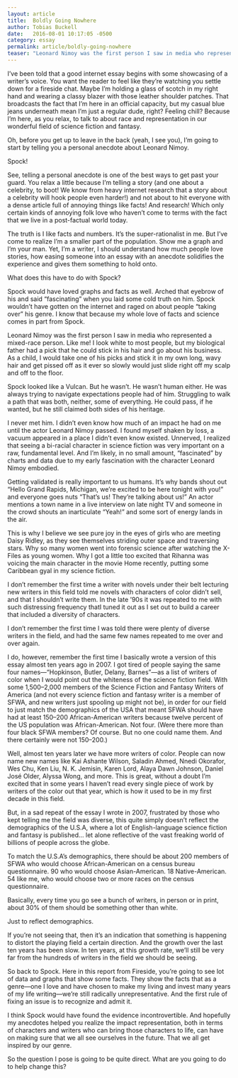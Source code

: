 ```yaml
---
layout: article
title:  Boldly Going Nowhere
author: Tobias Buckell
date:   2016-08-01 10:17:05 -0500
category: essay
permalink: article/boldly-going-nowhere
teaser: "Leonard Nimoy was the first person I saw in media who represented a mixed-race person. Like me!"
---
```

I’ve been told that a good internet essay begins with some showcasing of a writer’s voice.
You want the reader to feel like they’re watching you settle down for a fireside chat. Maybe I’m holding a glass of scotch in my right hand and wearing a classy blazer with those leather shoulder patches. That broadcasts the fact that I’m here in an official capacity, but my casual blue jeans underneath mean I’m just a regular dude, right?
Feeling chill? Because I’m here, as you relax, to talk to about race and representation in our wonderful field of science fiction and fantasy.

Oh, before you get up to leave in the back (yeah, I see you), I’m going to start by telling you a personal anecdote about Leonard Nimoy.

Spock!

See, telling a personal anecdote is one of the best ways to get past your guard. You relax a little because I’m telling a story (and one about a celebrity, to boot! We know from heavy internet research that a story about a celebrity will hook people even harder!) and not about to hit everyone with a dense article full of annoying things like facts! And research! Which only certain kinds of annoying folk love who haven’t come to terms with the fact that we live in a post-factual world today.

The truth is I like facts and numbers. It’s the super-rationalist in me. But I’ve come to realize I’m a smaller part of the population. Show me a graph and I’m your man. Yet, I’m a writer, I should understand how much people love stories, how easing someone into an essay with an anecdote solidifies the experience and gives them something to hold onto.

What does this have to do with Spock?

Spock would have loved graphs and facts as well. Arched that eyebrow of his and said “fascinating” when you laid some cold truth on him. Spock wouldn’t have gotten on the internet and raged on about people “taking over” his genre. I know that because my whole love of facts and science comes in part from Spock.

Leonard Nimoy was the first person I saw in media who represented a mixed-race person. Like me! I look white to most people, but my biological father had a pick that he could stick in his hair and go about his business. As a child, I would take one of his picks and stick it in my own long, wavy hair and get pissed off as it ever so slowly would just slide right off my scalp and off to the floor.

Spock looked like a Vulcan. But he wasn’t. He wasn’t human either. He was always trying to navigate expectations people had of him. Struggling to walk a path that was both, neither, some of everything. He could pass, if he wanted, but he still claimed both sides of his heritage.

I never met him. I didn’t even know how much of an impact he had on me until the actor Leonard Nimoy passed. I found myself shaken by loss, a vacuum appeared in a place I didn’t even know existed. Unnerved, I realized that seeing a bi-racial character in science fiction was very important on a raw, fundamental level. And I’m likely, in no small amount, “fascinated” by charts and data due to my early fascination with the character Leonard Nimoy embodied.

Getting validated is really important to us humans. It’s why bands shout out “Hello Grand Rapids, Michigan, we’re excited to be here tonight with you!” and everyone goes nuts “That’s us! They’re talking about us!” An actor mentions a town name in a live interview on late night TV and someone in the crowd shouts an inarticulate “Yeah!” and some sort of energy lands in the air.

This is why I believe we see pure joy in the eyes of girls who are meeting Daisy Ridley, as they see themselves striding outer space and traversing stars. Why so many women went into forensic science after watching the X-Files as young women. Why I got a little too excited that Rihanna was voicing the main character in the movie Home recently, putting some Caribbean gyal in my science fiction.

I don’t remember the first time a writer with novels under their belt lecturing new writers in this field told me novels with characters of color didn’t sell, and that I shouldn’t write them. In the late ’90s it was repeated to me with such distressing frequency thatI tuned it out as I set out to build a career that included a diversity of characters.

I don’t remember the first time I was told there were plenty of diverse writers in the field, and had the same few names repeated to me over and over again.

I do, however, remember the first time I basically wrote a version of this essay almost ten years ago in 2007. I got tired of people saying the same four names—“Hopkinson, Butler, Delany, Barnes”—as a list of writers of color when I would point out the whiteness of the science fiction field. With some 1,500–2,000 members of the Science Fiction and Fantasy Writers of America (and not every science fiction and fantasy writer is a member of SFWA, and new writers just spooling up might not be), in order for our field to just match the demographics of the USA that meant SFWA should have had at least 150–200 African-American writers because twelve percent of the US population was African-American. Not four. (Were there more than four black SFWA members? Of course. But no one could name them. And there certainly were not 150–200.)

Well, almost ten years later we have more writers of color. People can now name new names like Kai Ashante Wilson, Saladin Ahmed, Nnedi Okorafor, Wes Chu, Ken Liu, N. K. Jemisin, Karen Lord, Alaya Dawn Johnson, Daniel José Older, Alyssa Wong, and more. This is great, without a doubt I’m excited that in some years I haven’t read every single piece of work by writers of the color out that year, which is how it used to be in my first decade in this field.

But, in a sad repeat of the essay I wrote in 2007, frustrated by those who kept telling me the field was diverse, this quite simply doesn’t reflect the demographics of the U.S.A, where a lot of English-language science fiction and fantasy is published… let alone reflective of the vast freaking world of billions of people across the globe.

To match the U.S.A’s demographics, there should be about 200 members of SFWA who would choose African-American on a census bureau questionnaire. 90 who would choose Asian-American. 18 Native-American. 54 like me, who would choose two or more races on the census questionnaire.

Basically, every time you go see a bunch of writers, in person or in print, about 30% of them should be something other than white.

Just to reflect demographics.

If you’re not seeing that, then it’s an indication that something is happening to distort the playing field a certain direction. And the growth over the last ten years has been slow. In ten years, at this growth rate, we’ll still be very far from the hundreds of writers in the field we should be seeing.

So back to Spock. Here in this report from Fireside, you’re going to see lot of data and graphs that show some facts. They show the facts that as a genre—one I love and have chosen to make my living and invest many years of my life writing—we’re still radically unrepresentative. And the first rule of fixing an issue is to recognize and admit it.

I think Spock would have found the evidence incontrovertible. And hopefully my anecdotes helped you realize the impact representation, both in terms of characters and writers who can bring those characters to life, can have on making sure that we all see ourselves in the future. That we all get inspired by our genre.

So the question I pose is going to be quite direct. What are you going to do to help change this?
